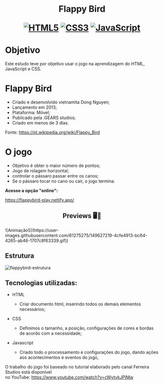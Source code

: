 <h1 align="center">
    <strong>Flappy Bird</strong>
   <p> </p>
   
   
[![HTML5](https://img.shields.io/badge/-html5-%23E34F26.svg?style=for-the-badge&labelColor=black&logo=html5&logoColor=white)](#) [![CSS3](https://img.shields.io/badge/-css3-%231572B6.svg?style=for-the-badge&labelColor=black&logo=css3&logoColor=white)](#) [![JavaScript](https://img.shields.io/badge/-JavaScript-%23323330.svg?style=for-the-badge&labelColor=black&logo=javascript&logoColor=%23F7DF1E)](#)


# Objetivo
Este estudo teve por objetivo usar o jogo na aprendizagem do HTML, JavaScript e CSS.


# Flappy Bird 

* Criado e desenvolvido vietnamita Dong Nguyen;
* Lançamento em 2013;
* Plataforma: Móvel;
* Publicado pela .GEARS studios;
* Criado em menos de 3 dias.

Fonte: https://pt.wikipedia.org/wiki/Flappy_Bird

# O jogo

* Objetivo é obter o maior número de pontos; 
* Jogo de rolagem horizontal;
* controlar o pássaro passar entre os canos; 
* Se o pássaro tocar no cano ou cair, o jogo termina. 


**Acesse a opção "online":**

https://flappybird-play.netlify.app/


    

    
    
<h2 align="center">Previews 🖥️📱</h2>
![Animação5](https://user-images.githubusercontent.com/61275275/149627219-4cfe4913-bc64-4265-ab46-1707c8f63339.gif))

## Estrutura
  ![flappybird-estrutura](https://user-images.githubusercontent.com/61275275/149623175-3e6d06b2-a0eb-4b55-ab16-47c79cfc6d5d.png)

## Tecnologias utilizadas:

- HTML
  - Criar documento html, inserindo todos os demais elementos necessários;

- CSS
  - Definimos  o tamanho, a posição, configurações de cores e bordas de acordo com a necessidade;

  
- Javascript
  -  Criado todo o processamento e configurações do jogo, dando ações aos acontecimentos e eventos do jogo,

  
O trabalho do jogo foi baseado no tutorial elaborado pelo canal Ferreira Studios está disponível </br> 
no YouTube: https://www.youtube.com/watch?v=cWytvkJPlMw  

